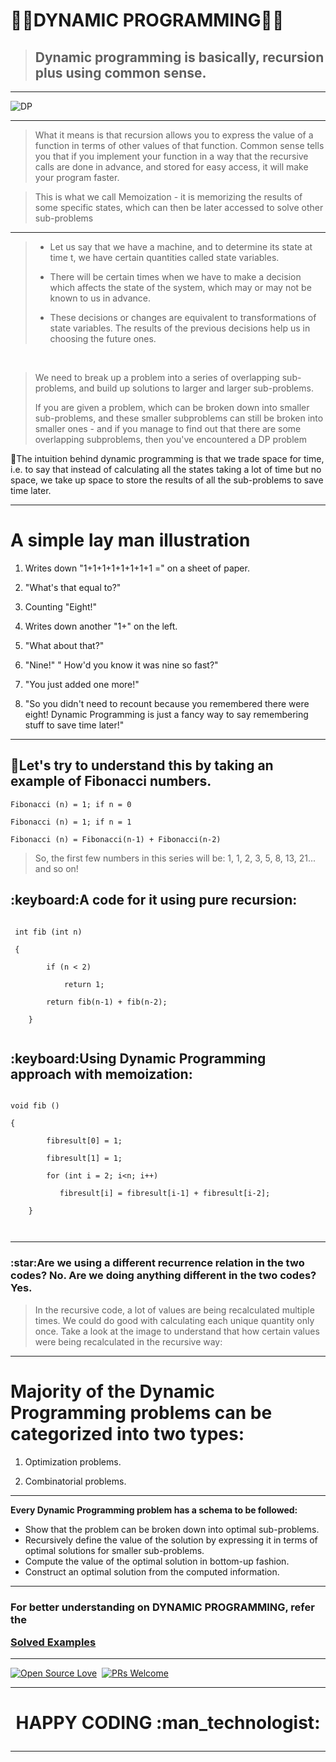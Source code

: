 # :man_technologist:DYNAMIC PROGRAMMING:woman_technologist:

> <h2>  Dynamic programming is basically, recursion plus using common sense. </h2>

<hr>

![DP](https://user-images.githubusercontent.com/77975418/135710641-c1171316-4681-45df-8be4-5a9dc57219b0.jpg)


<hr>


> What it means is that recursion allows you to express the value of a function in terms of other values of that function. Common sense tells you that if you implement your function in a way that the recursive calls are done in advance, and stored for easy access, it will make your program faster. 


> This is what we call Memoization - it is memorizing the results of some specific states, which can then be later accessed to solve other sub-problems


<hr>


> 
> - Let us say that we have a machine, and to determine its state at time t, we have certain quantities called state variables. 
> 
> - There will be certain times when we have to make a decision which affects the state of the system, which may or may not be known to us in advance. 
> 
> - These decisions or changes are equivalent to transformations of state variables. The results of the previous decisions help us in choosing the future ones.

<br>

> We need to break up a problem into a series of overlapping sub-problems, and build up solutions to larger and larger sub-problems.
>  
> If you are given a problem, which can be broken down into smaller sub-problems, and these smaller subproblems can still be broken into smaller ones - and if you manage to find out that there are some overlapping subproblems, then you've encountered a DP problem


🎯The intuition behind dynamic programming is that we trade space for time, i.e. to say that instead of calculating all the states taking a lot of time but no space, we take up space to store the results of all the sub-problems to save time later.


<hr>


# A simple lay man illustration

1. Writes down "1+1+1+1+1+1+1+1 =" on a sheet of paper.

2. "What's that equal to?"

3. Counting "Eight!"

4. Writes down another "1+" on the left.

5. "What about that?"

6. "Nine!" " How'd you know it was nine so fast?"

7. "You just added one more!"

8. "So you didn't need to recount because you remembered there were eight! Dynamic Programming is just a fancy way to say remembering stuff to save time later!"


<hr>


<h2> 🎯Let's try to understand this by taking an example of Fibonacci numbers. </h2>

```
Fibonacci (n) = 1; if n = 0

Fibonacci (n) = 1; if n = 1

Fibonacci (n) = Fibonacci(n-1) + Fibonacci(n-2)

```

> So, the first few numbers in this series will be: 1, 1, 2, 3, 5, 8, 13, 21... and so on!



<h2> :keyboard:A code for it using pure recursion:</h2>

```
 
 int fib (int n)
 
 {
 
        if (n < 2)
        
            return 1;
            
        return fib(n-1) + fib(n-2);
        
    }
    
```
    
    
<h2> :keyboard:Using Dynamic Programming approach with memoization: </h2>

```

void fib () 

{

        fibresult[0] = 1;
        
        fibresult[1] = 1;
        
        for (int i = 2; i<n; i++)
        
           fibresult[i] = fibresult[i-1] + fibresult[i-2];
           
    }
    
   
```
   
   
<hr>


<h3> :star:Are we using a different recurrence relation in the two codes? No. Are we doing anything different in the two codes? Yes. </h3>

> In the recursive code, a lot of values are being recalculated multiple times. We could do good with calculating each unique quantity only once. Take a look at the image to understand that how certain values were being recalculated in the recursive way:


<hr>



# Majority of the Dynamic Programming problems can be categorized into two types:

1. Optimization problems.

2. Combinatorial problems.

<hr>


**Every Dynamic Programming problem has a schema to be followed:**

- Show that the problem can be broken down into optimal sub-problems.
- Recursively define the value of the solution by expressing it in terms of optimal solutions for smaller sub-problems.
- Compute the value of the optimal solution in bottom-up fashion.
- Construct an optimal solution from the computed information.

<hr>


<h3> For better understanding on DYNAMIC PROGRAMMING, refer the 
 
[Solved Examples](https://github.com/ISTE-VIT/The-Algo-Companion/tree/main/DYNAMIC%20PROGRAMMING/SOLVED%20EXAMPLES)</h3>


<hr>

        
[![Open Source Love](https://badges.frapsoft.com/os/v1/open-source.svg?v=102)](https://hacktoberfest.digitalocean.com/)&nbsp;
[![PRs Welcome](https://img.shields.io/badge/PRs-welcome-brightgreen.svg?style=flat-square)]()&nbsp;


<hr>



<h1> <p align ="center"> HAPPY CODING :man_technologist:</p> </h1>

<hr>



<!-- # Bottom up vs. Top Down: -->

<!-- > Bottom Up - I'm going to learn programming. Then, I will start practicing. Then, I will start taking part in contests. Then, I'll practice even more and try to improve. After working hard like crazy, I'll be an amazing coder. -->

<!-- > Top Down - I will be an amazing coder. How? I will work hard like crazy. How? I'll practice more and try to improve. How? I'll start taking part in contests. Then? I'll practicing. How? I'm going to learn programming. -->

